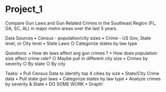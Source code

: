 # Project_1

Compare Gun Laws and Gun Related Crimes in the Southeast Region (FL, GA, SC, AL) in major metro areas over the last 5 years.

Data Sources
	• Census - population/city sizes
	• Crime - US Gov, State level, or City level
	• State Laws
		○ Categorize states by law type


Questions:
	• How do laws affect avg gun crimes ?
	• How does population size affect crime rate?
		○ Maybe pull in different city size 
	• Crimes by severity
		○ By state
		○ By city

Tasks:
	• Pull Census Data to identify top 4 cities by size
	• State/City Crime data
	• Pull state gun laws
	• Categorize states by law type
	• Analyze crimes by severity & State
	• DO SOME WORK
	• Graph!
	

		
